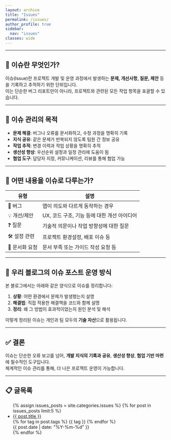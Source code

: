 ```yaml
---
layout: archive
title: "Issues"
permalink: /issues/
author_profile: true
sidebar:
  nav: "issues"
classes: wide
---
```

---

## 🧩 **이슈란 무엇인가?**

이슈(Issue)란 프로젝트 개발 및 운영 과정에서 발생하는 **문제, 개선사항, 질문, 제안** 등을 기록하고 추적하기 위한 단위입니다.  
이는 단순한 버그 리포트만이 아니라, 프로젝트와 관련된 모든 작업 항목을 포괄할 수 있습니다.

---

## 🎯 **이슈 관리의 목적**

* **문제 해결**: 버그나 오류를 문서화하고, 수정 과정을 명확히 기록  
* **지식 공유**: 같은 문제가 반복되지 않도록 팀원 간 정보 공유  
* **작업 추적**: 변경 이력과 작업 상황을 명확히 추적  
* **생산성 향상**: 우선순위 설정과 일정 관리에 도움이 됨  
* **협업 도구**: 담당자 지정, 커뮤니케이션, 리뷰를 통해 협업 가능  

---

## 📌 **어떤 내용을 이슈로 다루는가?**

| 유형           | 설명 |
|----------------|------|
| 🐞 버그        | 앱이 의도와 다르게 동작하는 경우 |
| 💡 개선/제안   | UX, 코드 구조, 기능 등에 대한 개선 아이디어 |
| ❓ 질문         | 기술적 의문이나 작업 방향성에 대한 질문 |
| 🛠️ 설정 관련   | 프로젝트 환경설정, 배포 이슈 등 |
| 📄 문서화 요청 | 문서 부족 또는 가이드 작성 요청 등 |

---

## 🧾 **우리 블로그의 이슈 포스트 운영 방식**

본 블로그에서는 아래와 같은 양식으로 이슈를 정리합니다:

1. **상황**: 어떤 환경에서 문제가 발생했는지 설명  
2. **해결법**: 직접 적용한 해결책을 코드와 함께 설명  
3. **정리**: 왜 그 방법이 효과적이었는지 원인 분석 및 해석  

이렇게 정리된 이슈는 개인과 팀 모두의 **기술 자산**으로 활용됩니다.

---

## ✅ **결론**

이슈는 단순한 오류 보고를 넘어, **개발 지식의 기록과 공유**, **생산성 향상**, **협업 기반 마련**에 필수적인 도구입니다.  
체계적인 이슈 관리를 통해, 더 나은 프로젝트 운영이 가능합니다.

---

## 📋 **글목록**
<link href="{{'assets/css/home.css'|relative_url}}" rel="stylesheet">
<div class="post_platform">
	<div style="flex: 1">
		<ul class="card-list">
			{% assign issues_posts = site.categories.issues %}
			{% for post in issues_posts limit:5 %}
				<li>
				<a href="{{ post.url }}">{{ post.title }}</a><br>
				{% for tag in post.tags %}
					<span class="tag">{{ tag }}</span>
				{% endfor %}
				<br>
				<span class="date">{{ post.date | date: "%Y-%m-%d" }}</span>
				</li>
			{% endfor %}
		</ul>
	</div>
</div>